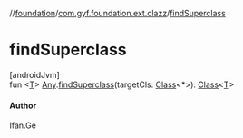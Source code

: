 //[foundation](../../index.md)/[com.gyf.foundation.ext.clazz](index.md)/[findSuperclass](find-superclass.md)

# findSuperclass

[androidJvm]\
fun &lt;[T](find-superclass.md)&gt; [Any](https://kotlinlang.org/api/core/kotlin-stdlib/kotlin/-any/index.html).[findSuperclass](find-superclass.md)(targetCls: [Class](https://developer.android.com/reference/kotlin/java/lang/Class.html)&lt;*&gt;): [Class](https://developer.android.com/reference/kotlin/java/lang/Class.html)&lt;[T](find-superclass.md)&gt;

#### Author

Ifan.Ge